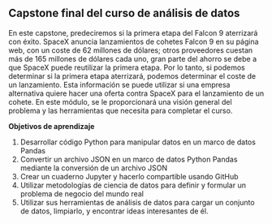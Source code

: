 ## Capstone final del curso de análisis de datos

En este capstone, predeciremos si la primera etapa del Falcon 9 aterrizará con éxito. SpaceX anuncia lanzamientos de cohetes Falcon 9 en su página web, con un coste de 62 millones de dólares; otros proveedores cuestan más de 165 millones de dólares cada uno, gran parte del ahorro se debe a que SpaceX puede reutilizar la primera etapa. Por lo tanto, si podemos determinar si la primera etapa aterrizará, podemos determinar el coste de un lanzamiento. Esta información se puede utilizar si una empresa alternativa quiere hacer una oferta contra SpaceX para el lanzamiento de un cohete. En este módulo, se le proporcionará una visión general del problema y las herramientas que necesita para completar el curso.

**Objetivos de aprendizaje**

1. Desarrollar código Python para manipular datos en un marco de datos Pandas
2. Convertir un archivo JSON en un marco de datos Python Pandas mediante la conversión de un archivo JSON
3. Crear un cuaderno Jupyter y hacerlo compartible usando GitHub
4. Utilizar metodologías de ciencia de datos para definir y formular un problema de negocio del mundo real
5. Utilizar sus herramientas de análisis de datos para cargar un conjunto de datos, limpiarlo, y encontrar ideas interesantes de él.


